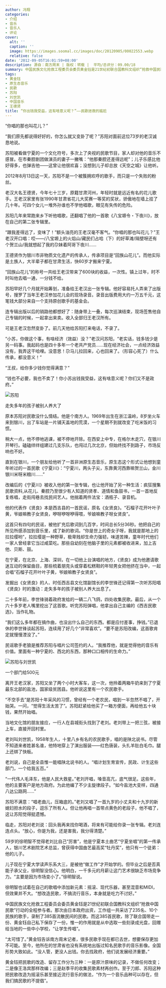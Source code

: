 ```yaml
---
author: 冯翔
categories:
- 介绍
- 音乐
- 音乐人
- 评论
cover:
  alt: ''
  caption: ''
  image: https://images.soomal.cc/images/doc/20120905/00022553.webp
  relative: false
date: '2012-09-05T16:01:59+08:00'
description: 源自：南方周末 | 版权：转载 |  平均/总评分：09.00/18
summary: 中国民族文化抢救工程委员会委员黄金钰是21世纪初联合国教科文组织“抢救中国民歌”行动的全程参与者。那次由日本政府出资，工作组一共采访了235名、10个民族的歌手，录制了385首流散民间的民歌。而这385首民歌，除了联合国带走一份、黄金钰自己私下保存了一份，惟一的作用就是从中选取一些刻录成光盘……
tags:
- 黄金钰
- 原生态音乐
- 民歌
- 苏阳
- 刘世凯
- 中国音乐
- 王德贤
title: “你出钱我受益，这有啥意义呢？”――民歌拯救的尴尬
---
```


“你唱的那也叫花儿？”



“我们原先都说得好好的，你怎么就又变卦了呢？”苏阳对面前这位73岁的老汉诚恳地说。

苏阳被看做宁夏的一个文化符号，多次上了央视的民歌节目，家人却对他的音乐不感冒。在市秦腔剧团做演员的妻子一撇嘴：“他那秦腔还差得远呢”；儿子乐感比他好得多，也弹吉他――这曾让他很欢喜；没想到儿子却总放《天空之城》让他听。

2012年8月13日这一天，苏阳不是一个被簇拥欢呼的歌手，而只是一个失败的粉丝。

老汉大名王德贤，今年七十三岁，原籍甘肃河州，年轻时就是远近有名的花儿歌手。王老汉家里有张1990年甘肃省花儿大奖赛一等奖的奖状，骄傲地在墙上挂了几十年。可四个女儿一堆外孙谁也不学他唱歌，眼见有失传的危险。

苏阳几年来常跑来乡下听他唱歌，还翻唱了他的一首歌《八宝塬令・下夜川》，放在自己的第二张专辑里。

“跟我差得远了，变味了！”额头油亮的王老汉毫不客气。“你唱的那也叫花儿？”王老汉开口唱：哎――/八宝塬上的火焰山/藏民们占哈（下）的好草滩/隔壁呀还有个贺兰山/我就想起了我的尕妹着阿哥下夜川……

王德贤作为银川市非物质文化遗产的传承人，传承项目是“回族山花儿”。而他实际是土族人，大半辈子都在甘肃生活，快60岁才搬来宁夏。

“回族山花儿”的称号一共给王老汉带来了600块的收益，一次性。镇上过年，时不时叫他去唱一通，一分钱不给。

苏阳早好几个月就开始筹划，准备给王老汉出一张专辑。他好容易托人弄来了出版号，搜罗了当年王老汉参加花儿会的现场录音。录音出版费用大约一万五千元，这笔钱大部分来自一个支持原创歌手的基金会。

连专辑出版以后的销路他都想好了：随身带上一叠，每次巡演结束，现场签售他自己专辑的时候，一起拿出来卖。收入全部归王老汉所有。

可是王老汉忽然变卦了。前几天他给苏阳打来电话，不录了。

“小苏，你做这个事，有啥经济（效益）没？”老汉问苏阳，“老实话，钱多钱少是另一码事。我起码也是四十多年一个老共产党员……现在经济社会，一点经济效益没有，我弄这干哈哩。没意思！尕马儿拉回来，心也回来了。（形容心死了）什么传承，都没意义！”

“王叔，给你多少钱你觉得满意？”

“钱也不必要，我也不卖了！你小苏出钱我受益，这有啥意义呢？你们又不是政府。”

![苏阳](https://images.soomal.cc/images/doc/20120905/00022552.webp)





走失多年的孩子被别人养大了

原本苏阳对民歌没什么情结。他是个南方人。1969年出生在浙江温岭，8岁坐火车来到银川，出了车站是一片铺天盖地的荒漠，一个星期不到就改变了吃米饭的习惯。

稍大一点，他不停地逃课，被不停地开除。在西安上中专，在格尔木走穴，在银川开琴行。磕磕绊绊组建过几支乐队，也闯过几次北京，但始终找不到路子，市场反响也不好。

直到在银川，一个朋友给他听了一首非洲原生态音乐，原生态这个形式让他想到童年听过的一首民歌《宁夏川》：“宁夏川，两头子尖，东靠黄河西靠嘛贺兰山，金川银川米呀米粮川……”

改编后的《宁夏川》被收入他的第一张专辑，也让他开始了另一种生活：疯狂搜集民歌资料,从花儿、秦腔乃至很少有人知道的贤孝、道情和鱼鼓书，一首一首地反复练唱，走街闯巷去找民间艺人。他揣着两件法宝：酒瓶子、录音机。

他的代表作《贤良》本是西吉县的一首民谣，原名《女贤良》。“石榴子花开叶叶子黄，爷娘嘛教子女贤良，咿呀咿呀咿得喂，爷娘嘛教子呀女贤良”。

这首只有四句的民谣，被他扩充后歌词到几百字，时间总长5分36秒。他把自己的所见所感添加到音乐里，成了新的歌词。“你是世上的奇女子呀，我就是那地上的拉拉缨哟”，拉拉缨是一种野草，极卑贱却生命力强韧，味道苦辣，童年时代他们一家人曾经拿它当过咸菜吃。那些自幼刻在他脑子里的元素都被收进来，加上吉他、贝斯、鼓。

在宁夏，在北京、上海、深圳，在一切他上台演唱的地方，《贤良》成为他邀请歌迷互动的保留曲目，那些梳着朋克头或穿着松糕鞋的年轻男女把他挤在当中，一起合唱“石榴子花开叶叶子黄，爷娘嘛教子女贤良”。

发掘出《女贤良》的人、时任西吉县文化馆副馆长的李世锋还记得第一次听苏阳唱《贤良》时的激动：走失多年的孩子被别人养大出息了。

二十多年前，李世锋骑着政府发给的一辆二八飞鸽，四处收集民歌。最后，从一个六十多岁老人嘴里挖出了这首歌。听完苏阳弹唱，他拿出自己主编的《西吉民歌选》，当作礼物。

“我们这么多年都在搞作曲，也没出什么自己的东西。都是应付差事，挣钱。”已退休的李世锋谈起苏阳，连续用了好几个“非常喜欢”。“要不是苏阳改编，这首歌肯定就慢慢湮没了。”

民谣歌手老狼是推荐苏阳与唱片公司签约的人。“我推荐他，就是觉得他的音乐有价值。里面有一种宁夏的、西北的东西，那种口口相传的生命力。”

![苏阳与刘世凯](https://images.soomal.cc/images/doc/20120905/00022553.webp)





一个部门给500元

离开王老汉家，苏阳又坐了两个小时大客车，这一次，他拎着两箱牛奶来到了宁夏最东北部的盐池，国家级贫困县。他听说这里有一个农民歌手。

“不空手去”是苏阳十年采风的习惯，曾经有一个老农民，唱到一半忽然不唱了，开始哭。一问，“觉得生活太苦了”。苏阳赶紧给他买了一箱方便面，再给他五十块钱，果然开始唱。

当地文化馆的朋友接应，一行人在县城街头找到了老刘。老刘带上一把三弦，被接上车，直接开回村里。

老刘叫刘世凯，1958年生人，十里八乡有名的农民歌手，唱的是陕北说书。尽管不知道来者姓甚名谁，他特地穿上了演出服装――红色唐装，头扎羊肚白毛巾。腿上还绑了快板。

老刘说，自己是全县惟一能唱陕北说书的人。“唱计划生育宣传，民政、计生这些部门，一个给我五百。”

“一代伟人毛泽东，他是人民大救星。”老刘开唱，嗓音高亢，底气很足。这些年，他的主要客户是地方政府。为此他编了不少主旋律段子。“如今盐池大变样，四通八达公路网……”

苏阳不满意：“唱老曲儿，压箱底的。”老刘又唱了一首九岁的小丈夫和十九岁的新媳妇担水的段子，逗乐了所有人。但让他再唱一首带点黄色的老段子，他不唱了，这让苏阳觉得挺遗憾。

临走，苏阳对老刘说：回头我再来找你喝酒，将来有可能给你录一张专辑。老刘连连点头。“放心，你是为我，还是害我，我分得清楚。”

59岁的徐明智不觉得老刘比自己“厉害”，他是宁夏本土曲艺“宁夏坐唱”的第一传承人，银川艺术剧院艺术总监，曾获得中国曲艺最高奖“牡丹奖”，他只有一个徒弟：他的儿子。

儿子现在宁夏大学读声乐系大三，是被他“做工作”才开始学的。但毕业之后是否真能子承父业，徐明智没信心。他明白，一千多元的月薪让这门艺术很缺乏市场竞争力。“主要是因为市场变小了。”徐明智说。

徐明智也试着在自己的歌唱中添加新元素：摇滚、现代乐器，甚至混音和MIDI，但效果并不大。“想改造民歌，不搞流行音乐，本身就是吃力不讨好。”

中国民族文化抢救工程委员会委员黄金钰是21世纪初联合国教科文组织“抢救中国民歌”行动的全程参与者。那次由日本政府出资，工作组一共采访了235名、10个民族的歌手，录制了385首流散民间的民歌。而这385首民歌，除了联合国带走一份、黄金钰自己私下保存了一份，惟一的作用就是从中选取一些刻录成光盘，回赠给当地的一些中小学校，“让学生传唱”。

“太可惜了。”黄金钰告诉南方周末记者，很多民歌手现在都已去世，想要保存更加不可能。至今，他所在的甘肃省也没有系统地出版过知名民歌手的音乐影像。全国形势大致如此。“没人管，更没人出钱。你去找政府，他们说发展经济重要。”

黄金钰把民歌的改造、留存工作分为三种：一是原汁原味的记录，不做任何改变；二是像王洛宾那样改编；三是赵季平的收集民歌素材再创作。至于刀郎、苏阳这种把民歌改造为摇滚乐甚至接近流行音乐的做法，“作为一个音乐品种可以存在，但我们搞民歌的不提倡”。